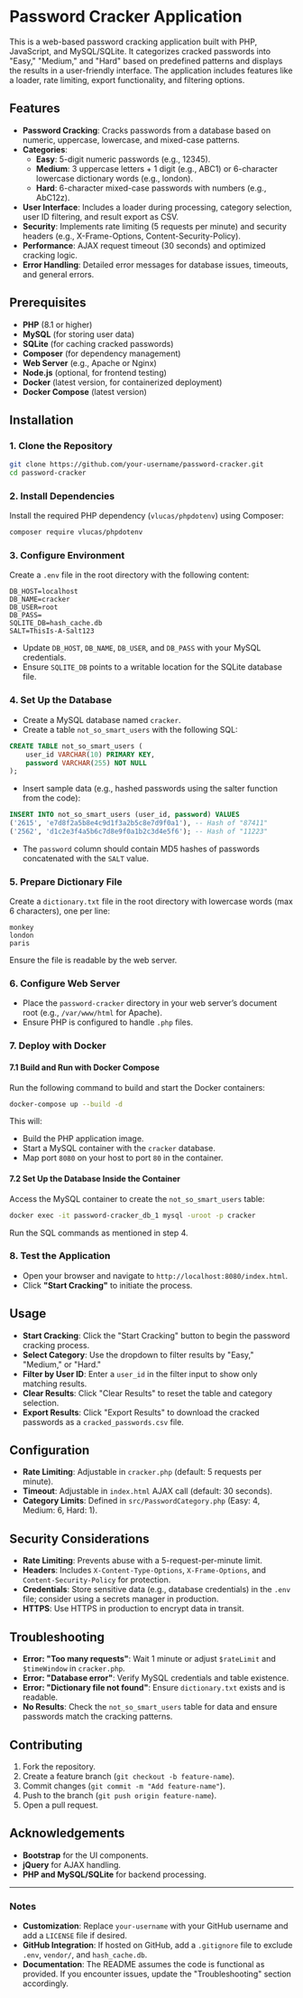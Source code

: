 # Password Cracker Application

This is a web-based password cracking application built with PHP, JavaScript, and MySQL/SQLite. It categorizes cracked passwords into "Easy," "Medium," and "Hard" based on predefined patterns and displays the results in a user-friendly interface. The application includes features like a loader, rate limiting, export functionality, and filtering options.

## Features
- **Password Cracking**: Cracks passwords from a database based on numeric, uppercase, lowercase, and mixed-case patterns.
- **Categories**:
  - **Easy**: 5-digit numeric passwords (e.g., 12345).
  - **Medium**: 3 uppercase letters + 1 digit (e.g., ABC1) or 6-character lowercase dictionary words (e.g., london).
  - **Hard**: 6-character mixed-case passwords with numbers (e.g., AbC12z).
- **User Interface**: Includes a loader during processing, category selection, user ID filtering, and result export as CSV.
- **Security**: Implements rate limiting (5 requests per minute) and security headers (e.g., X-Frame-Options, Content-Security-Policy).
- **Performance**: AJAX request timeout (30 seconds) and optimized cracking logic.
- **Error Handling**: Detailed error messages for database issues, timeouts, and general errors.

## Prerequisites
- **PHP** (8.1 or higher)
- **MySQL** (for storing user data)
- **SQLite** (for caching cracked passwords)
- **Composer** (for dependency management)
- **Web Server** (e.g., Apache or Nginx)
- **Node.js** (optional, for frontend testing)
- **Docker** (latest version, for containerized deployment)
- **Docker Compose** (latest version)

## Installation

### 1. Clone the Repository
```bash
git clone https://github.com/your-username/password-cracker.git
cd password-cracker
```

### 2. Install Dependencies
Install the required PHP dependency (`vlucas/phpdotenv`) using Composer:

```bash
composer require vlucas/phpdotenv
```

### 3. Configure Environment
Create a `.env` file in the root directory with the following content:

```env
DB_HOST=localhost
DB_NAME=cracker
DB_USER=root
DB_PASS=
SQLITE_DB=hash_cache.db
SALT=ThisIs-A-Salt123
```

- Update `DB_HOST`, `DB_NAME`, `DB_USER`, and `DB_PASS` with your MySQL credentials.
- Ensure `SQLITE_DB` points to a writable location for the SQLite database file.

### 4. Set Up the Database
- Create a MySQL database named `cracker`.
- Create a table `not_so_smart_users` with the following SQL:

```sql
CREATE TABLE not_so_smart_users (
    user_id VARCHAR(10) PRIMARY KEY,
    password VARCHAR(255) NOT NULL
);
```

- Insert sample data (e.g., hashed passwords using the salter function from the code):

```sql
INSERT INTO not_so_smart_users (user_id, password) VALUES
('2615', 'e7d8f2a5b8e4c9d1f3a2b5c8e7d9f0a1'), -- Hash of "87411"
('2562', 'd1c2e3f4a5b6c7d8e9f0a1b2c3d4e5f6'); -- Hash of "11223"
```

- The `password` column should contain MD5 hashes of passwords concatenated with the `SALT` value.

### 5. Prepare Dictionary File
Create a `dictionary.txt` file in the root directory with lowercase words (max 6 characters), one per line:

```
monkey
london
paris
```

Ensure the file is readable by the web server.

### 6. Configure Web Server
- Place the `password-cracker` directory in your web server’s document root (e.g., `/var/www/html` for Apache).
- Ensure PHP is configured to handle `.php` files.

### 7. Deploy with Docker
#### 7.1 Build and Run with Docker Compose
Run the following command to build and start the Docker containers:
```bash
docker-compose up --build -d
```
This will:
- Build the PHP application image.
- Start a MySQL container with the `cracker` database.
- Map port `8080` on your host to port `80` in the container.

#### 7.2 Set Up the Database Inside the Container
Access the MySQL container to create the `not_so_smart_users` table:
```bash
docker exec -it password-cracker_db_1 mysql -uroot -p cracker
```
Run the SQL commands as mentioned in step 4.

### 8. Test the Application
- Open your browser and navigate to `http://localhost:8080/index.html`.
- Click **"Start Cracking"** to initiate the process.

## Usage
- **Start Cracking**: Click the "Start Cracking" button to begin the password cracking process.
- **Select Category**: Use the dropdown to filter results by "Easy," "Medium," or "Hard."
- **Filter by User ID**: Enter a `user_id` in the filter input to show only matching results.
- **Clear Results**: Click "Clear Results" to reset the table and category selection.
- **Export Results**: Click "Export Results" to download the cracked passwords as a `cracked_passwords.csv` file.

## Configuration
- **Rate Limiting**: Adjustable in `cracker.php` (default: 5 requests per minute).
- **Timeout**: Adjustable in `index.html` AJAX call (default: 30 seconds).
- **Category Limits**: Defined in `src/PasswordCategory.php` (Easy: 4, Medium: 6, Hard: 1).

## Security Considerations
- **Rate Limiting**: Prevents abuse with a 5-request-per-minute limit.
- **Headers**: Includes `X-Content-Type-Options`, `X-Frame-Options`, and `Content-Security-Policy` for protection.
- **Credentials**: Store sensitive data (e.g., database credentials) in the `.env` file; consider using a secrets manager in production.
- **HTTPS**: Use HTTPS in production to encrypt data in transit.

## Troubleshooting
- **Error: "Too many requests"**: Wait 1 minute or adjust `$rateLimit` and `$timeWindow` in `cracker.php`.
- **Error: "Database error"**: Verify MySQL credentials and table existence.
- **Error: "Dictionary file not found"**: Ensure `dictionary.txt` exists and is readable.
- **No Results**: Check the `not_so_smart_users` table for data and ensure passwords match the cracking patterns.

## Contributing
1. Fork the repository.
2. Create a feature branch (`git checkout -b feature-name`).
3. Commit changes (`git commit -m "Add feature-name"`).
4. Push to the branch (`git push origin feature-name`).
5. Open a pull request.

## Acknowledgements
- **Bootstrap** for the UI components.
- **jQuery** for AJAX handling.
- **PHP and MySQL/SQLite** for backend processing.

---

### Notes
- **Customization**: Replace `your-username` with your GitHub username and add a `LICENSE` file if desired.
- **GitHub Integration**: If hosted on GitHub, add a `.gitignore` file to exclude `.env`, `vendor/`, and `hash_cache.db`.
- **Documentation**: The README assumes the code is functional as provided. If you encounter issues, update the "Troubleshooting" section accordingly.

